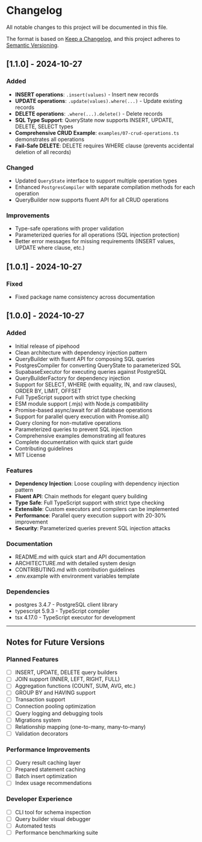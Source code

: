 # Changelog

All notable changes to this project will be documented in this file.

The format is based on [Keep a Changelog](https://keepachangelog.com/en/1.0.0/),
and this project adheres to [Semantic Versioning](https://semver.org/spec/v2.0.0.html).

## [1.1.0] - 2024-10-27

### Added

- **INSERT operations**: `.insert(values)` - Insert new records
- **UPDATE operations**: `.update(values).where(...)` - Update existing records
- **DELETE operations**: `.where(...).delete()` - Delete records
- **SQL Type Support**: QueryState now supports INSERT, UPDATE, DELETE, SELECT types
- **Comprehensive CRUD Example**: `examples/07-crud-operations.ts` demonstrates all operations
- **Fail-Safe DELETE**: DELETE requires WHERE clause (prevents accidental deletion of all records)

### Changed

- Updated `QueryState` interface to support multiple operation types
- Enhanced `PostgresCompiler` with separate compilation methods for each operation
- QueryBuilder now supports fluent API for all CRUD operations

### Improvements

- Type-safe operations with proper validation
- Parameterized queries for all operations (SQL injection protection)
- Better error messages for missing requirements (INSERT values, UPDATE where clause, etc.)

## [1.0.1] - 2024-10-27

### Fixed

- Fixed package name consistency across documentation

## [1.0.0] - 2024-10-27

### Added

- Initial release of pipehood
- Clean architecture with dependency injection pattern
- QueryBuilder with fluent API for composing SQL queries
- PostgresCompiler for converting QueryState to parameterized SQL
- SupabaseExecutor for executing queries against PostgreSQL
- QueryBuilderFactory for dependency injection
- Support for SELECT, WHERE (with equality, IN, and raw clauses), ORDER BY, LIMIT, OFFSET
- Full TypeScript support with strict type checking
- ESM module support (.mjs) with Node.js compatibility
- Promise-based async/await for all database operations
- Support for parallel query execution with Promise.all()
- Query cloning for non-mutative operations
- Parameterized queries to prevent SQL injection
- Comprehensive examples demonstrating all features
- Complete documentation with quick start guide
- Contributing guidelines
- MIT License

### Features

- **Dependency Injection**: Loose coupling with dependency injection pattern
- **Fluent API**: Chain methods for elegant query building
- **Type Safe**: Full TypeScript support with strict type checking
- **Extensible**: Custom executors and compilers can be implemented
- **Performance**: Parallel query execution support with 20-30% improvement
- **Security**: Parameterized queries prevent SQL injection attacks

### Documentation

- README.md with quick start and API documentation
- ARCHITECTURE.md with detailed system design
- CONTRIBUTING.md with contribution guidelines
- .env.example with environment variables template

### Dependencies

- postgres 3.4.7 - PostgreSQL client library
- typescript 5.9.3 - TypeScript compiler
- tsx 4.17.0 - TypeScript executor for development

---

## Notes for Future Versions

### Planned Features

- [ ] INSERT, UPDATE, DELETE query builders
- [ ] JOIN support (INNER, LEFT, RIGHT, FULL)
- [ ] Aggregation functions (COUNT, SUM, AVG, etc.)
- [ ] GROUP BY and HAVING support
- [ ] Transaction support
- [ ] Connection pooling optimization
- [ ] Query logging and debugging tools
- [ ] Migrations system
- [ ] Relationship mapping (one-to-many, many-to-many)
- [ ] Validation decorators

### Performance Improvements

- [ ] Query result caching layer
- [ ] Prepared statement caching
- [ ] Batch insert optimization
- [ ] Index usage recommendations

### Developer Experience

- [ ] CLI tool for schema inspection
- [ ] Query builder visual debugger
- [ ] Automated tests
- [ ] Performance benchmarking suite
